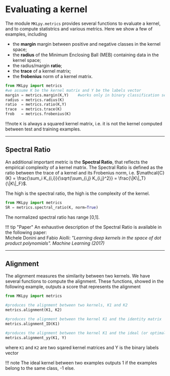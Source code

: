 # Evaluating a kernel




The module `MKLpy.metrics` provides several functions to evaluate a kernel, and to compute statistrics and various metrics.
Here we show a few of examples, including

* the **margin** margin between positive and negative classes in the kernel space;
* the **radius** of the Minimum Enclosing Ball (MEB) containing data in the kernel space;
* the radius/margin **ratio**;
* the **trace** of a kernel matrix;
* the **frobenius** norm of a kernel matrix.

```python
from MKLpy import metrics
#we assume K be the kernel matrix and Y be the labels vector
margin = metrics.margin(K,Y)	#works only in binary classification settings
radius = metrics.radius(K)
ratio  = metrics.ratio(K,Y)
trace  = metrics.trace(K)
frob   = metrics.frobenius(K)
```



!!!note
	`K` is always a squared kernel matrix, i.e. it is not the kernel computed between test and training examples.


- - - 


## Spectral Ratio


An additional important metric is the **Spectral Ratio**, that reflects the empirical complexity of a kernel matrix. 
The Spectral Ratio is defined as the ratio between the trace of a kernel and its Frobenius norm, i.e. $\mathcal{C}(K) = \frac{\sum_i K_{i,i}}{\sqrt{\sum_{i,j} K_{i,j}^2}} = \frac{\|K\|_T}{\|K\|_F}$.

The high is the spectral ratio, the high is the complexity of the kernel.

```python
from MKLpy import metrics
SR = metrics.spectral_ratio(K, norm=True)
```

The normalized spectral ratio has range [0,1].

!!! tip "Paper"
	An exhaustive description of the Spectral Ratio is available in the following paper:<br>
	Michele Donini and Fabio Aiolli: *"Learning deep kernels in the space of dot product polynomials". Machine Learning (2017)*



- - -

## Alignment

The alignment measures the similarity between two kernels. 
We have several functions to compute the alignment. These functions, showed in the following example, outputs a score that represents the alignment


```python
from MKLpy import metrics

#produces the alignment between two kernels, K1 and K2
metrics.alignment(K1, K2)

#produces the alignment between the kernel K1 and the identity matrix
metrics.alignment_ID(K1)

#produces the alignment between the kernel K1 and the ideal (or optimal) kernel
metrics.alignment_yy(K1, Y)
```

where `K1` and `K2` are two sqared kernel matrices and Y is the binary labels vector

!!! note
	The ideal kernel between two examples outputs 1 if the examples belong to the same class, -1 else.